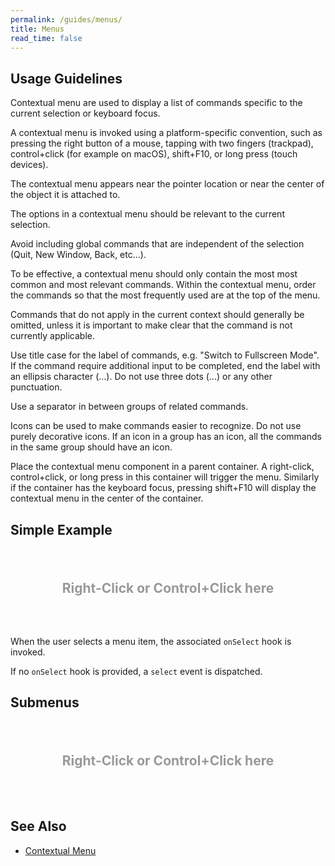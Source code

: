 ```yaml
---
permalink: /guides/menus/
title: Menus
read_time: false
---
```


## Usage Guidelines

Contextual menu are used to display a list of commands specific to the current
selection or keyboard focus.

A contextual menu is invoked using a platform-specific convention, such as
pressing the right button of a mouse, tapping with two fingers (trackpad),
control+click (for example on macOS), shift+F10, or long press (touch devices).

The contextual menu appears near the pointer location or near the center of the
object it is attached to.

The options in a contextual menu should be relevant to the current selection.

Avoid including global commands that are independent of the selection (Quit,
New Window, Back, etc...).

To be effective, a contextual menu should only contain the most most common
and most relevant commands. Within the contextual menu, order the commands
so that the most frequently used are at the top of the menu.

Commands that do not apply in the current context should generally be
omitted, unless it is important to make clear that the command is
not currently applicable.

Use title case for the label of commands, e.g. "Switch to Fullscreen Mode".
If the command require additional input to be completed, end the label with an
ellipsis character (…). Do not use three dots (...) or any other punctuation.

Use a separator in between groups of related commands.

Icons can be used to make commands easier to recognize. Do not use purely
decorative icons. If an icon in a group has an icon, all the commands in the
same group should have an icon.

Place the contextual menu component in a parent container. A right-click,
control+click, or long press in this container will trigger the menu. Similarly
if the container has the keyboard focus, pressing shift+F10 will display
the contextual menu in the center of the container.

## Simple Example

<!-- prettier-ignore -->
<code-playground layout="stack" class="m-lg w-full-lg">
<div slot="html">
<div
    tabindex="0"
    style="display: flex; align-items: center; justify-content: center; height: 6em; font-size: 1.5em; font-weight: 700; color: #999"
>
    <ui-contextual-menu>
        <script type="application/json">
            [
                { "label": "Bold" }, 
                { "label": "Italic" }, 
                { "label": "Underline" }, 
                { "type": "separator" }, 
                { "label": "Red" },
                { "label": "Green" },
                { "label": "Blue" },
                { "label": "Yellow" },
                { "label": "Purple" }
            ]
        </script>
    </ui-contextual-menu>
    Right-Click or Control+Click here
</div>
</div>
</code-playground>

When the user selects a menu item, the associated `onSelect` hook is invoked.

If no `onSelect` hook is provided, a `select` event is dispatched.

## Submenus

<!-- prettier-ignore -->
<code-playground layout="stack" class="m-lg w-full-lg">
<div slot="html">
<div
    tabindex="0"
    style="display: flex; align-items: center; justify-content: center; height: 6em; font-size: 1.5em; font-weight: 700; color: #999"
>
    <ui-contextual-menu>
        <script type="application/json">
            [
                { "label": "Zoom Level",
                  "submenu": [
                        { "label": "0%" },
                        { "label": "25%" },
                        { "label": "50%" },
                        { "label": "100%" },
                        { "label": "200%" },
                        { "label": "400%" }
                    ]
                },
                { "label": "Bold" }, 
                { "label": "Italic" }, 
                { "label": "Underline" }
            ]
        </script>
    </ui-contextual-menu>
    Right-Click or Control+Click here
</div>
</div>
</code-playground>

## See Also

-   [Contextual Menu](<./docs/menus/#("contextual-menu-element"%3Amodule).(UIContextualMenuElement%3Aclass)>)
